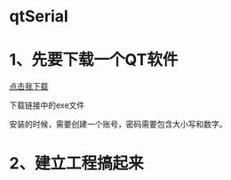 # qtSerial

# 1、先要下载一个QT软件

[点击我下载](https://download.qt.io/archive/qt/5.14/5.14.2/)

下载链接中的exe文件

安装的时候，需要创建一个账号，密码需要包含大小写和数字。


# 2、建立工程搞起来
